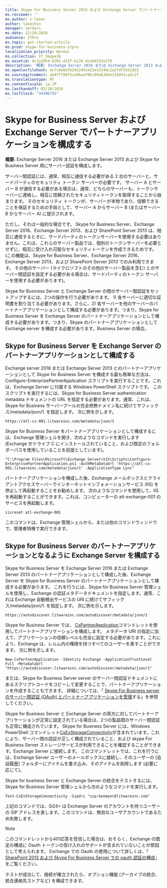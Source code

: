 ```yaml
---
title: Skype for Business Server 2015 および Exchange Server でパートナーアプリケーションを構成する
ms.reviewer: ''
ms.author: v-lanac
author: lanachin
manager: serdars
ms.date: 12/20/2018
audience: ITPro
ms.topic: get-started-article
ms.prod: skype-for-business-itpro
localization_priority: Normal
ms.collection: IT_Skype16
ms.assetid: 9c3a3054-6201-433f-b128-4c49d3341370
description: '概要: Exchange Server 2016 または Exchange Server 2013 および Skype for Business Server のサーバー認証を構成します。'
ms.openlocfilehash: 4c7c8a0efb2432403422e33140c1a2fdf3551dd1
ms.sourcegitcommit: ab47ff88f51a96aaf8bc99a6303e114d41ca5c2f
ms.translationtype: MT
ms.contentlocale: ja-JP
ms.lasthandoff: 05/20/2019
ms.locfileid: "34306735"
---
```

# <a name="configure-partner-applications-in-skype-for-business-server-and-exchange-server"></a>Skype for Business Server および Exchange Server でパートナーアプリケーションを構成する
 
**概要:** Exchange Server 2016 または Exchange Server 2013 および Skype for Business Server 用にサーバー認証を構成します。
  
サーバー間認証には、通常、相互に通信する必要がある 2 台のサーバーと、サードパーティのセキュリティ トークン サーバーが必要です。 サーバー A とサーバー B が通信する必要がある場合は、通常、どちらのサーバーも、トークンサーバーに連絡し、相互に信頼されたセキュリティトークンを取得することから始まります。 そのセキュリティ トークンが、サーバーが本物であり、信頼できることを保証するための手段として、サーバー A からサーバー B (またはサーバー B からサーバー A) に提示されます。
  
ただし、それは一般的な場合です。 Skype for Business Server、Exchange Server 2016、Exchange Server 2013、および SharePoint Server 2013 は、相互に通信するときに、サードパーティのトークンサーバーを使用する必要はありません。これは、これらのサーバー製品では、個別のトークンサーバーを必要とせずに、相互に受け入れ可能なセキュリティトークンを作成できるためです。 (この機能は、Skype for Business Server、Exchange Server 2016、Exchange Server 2013、および SharePoint Server 2013 でのみ利用できます。 その他のサーバー (マイクロソフトのその他のサーバー製品を含む) とのサーバー間認証を設定する必要がある場合は、サードパーティのトークン サーバーを使用する必要があります)。
  
Skype for Business Server と Exchange Server の間のサーバー間認証をセットアップするには、2つの操作を行う必要があります。 1) 各サーバーに適切な証明書を割り当てる必要があります。さらに、2) 各サーバーを他のサーバーのパートナーアプリケーションとして構成する必要があります。つまり、Skype for Business Server を Exchange Server のパートナーアプリケーションとして構成する必要があります。つまり、Skype のパートナーアプリケーションとして Exchange server を構成する必要があります。Business Server の場合。
  
## <a name="configuring-skype-for-business-server-to-be-a-partner-application-for-exchange-server"></a>Skype for Business Server を Exchange Server のパートナーアプリケーションとして構成する

Exchange server 2016 または Exchange Server 2013 とのパートナーアプリケーションとして Skype for Business Server を構成する最も簡単な方法は、Configure-EnterprisePartnerApplication スクリプトを実行することです。これは、Exchange Server に付属する Windows PowerShell スクリプトです。 このスクリプトを実行するには、Skype for Business Server authentication metadata ドキュメントの URL を指定する必要があります。通常、これは、Skype for Business サーバープールの完全修飾ドメイン名に続けてサフィックス/metadata/json/1. を指定します。 次に例を示します。
  
```
https://atl-cs-001.litwareinc.com/metadata/json/1
```

Skype for Business Server をパートナーアプリケーションとして構成するには、Exchange 管理シェルを開き、次のようなコマンドを実行します (Exchange がドライブ C にインストールされていること、および既定のフォルダーパスを使用していることを前提としています)。
  
```
"C:\Program Files\Microsoft\Exchange Server\V15\Scripts\Configure-EnterprisePartnerApplication.ps1 -AuthMetaDataUrl 'https://atl-cs-001.litwareinc.com/metadata/json/1' -ApplicationType Lync"
```

パートナーアプリケーションを構成した後、Exchange メールボックスとクライアントアクセスサーバーでインターネットインフォメーションサービス (IIS) を停止して再起動することをお勧めします。 次のようなコマンドを使用して、IIS を再起動することができます。これは、コンピューターの atl-exchange-001 のサービスを再起動します。
  
```
iisreset atl-exchange-001
```

このコマンドは、Exchange 管理シェルから、または他のコマンドウィンドウで、管理者特権で実行できます。
  
## <a name="configuring-exchange-server-to-be-a-partner-application-for-skype-for-business-server"></a>Skype for Business Server のパートナーアプリケーションとなるように Exchange Server を構成する

Skype for Business Server を Exchange Server 2016 または Exchange Server 2013 のパートナーアプリケーションとして構成した後、Exchange Server を Skype for Business Server のパートナーアプリケーションとして構成する必要があります。 これを行うには、Skype for Business Server 管理シェルを使用し、Exchange の認証メタデータドキュメントを指定します。通常、これは Exchange 自動検出サービスの URI に続けてサフィックス/metadata/json/1. を指定します。 次に例を示します。
  
```
https://autodiscover.litwareinc.com/autodiscover/metadata/json/1
```

Skype for Business Server では、 [CsPartnerApplication](https://docs.microsoft.com/powershell/module/skype/new-cspartnerapplication?view=skype-ps)コマンドレットを使用してパートナーアプリケーションを構成します。 メタデータ URI の指定に加えて、アプリケーションの信頼レベルも完全に設定する必要があります。これにより、Exchange は、レルム内の権限を持つすべてのユーザーを表すことができます。 次に例を示します。
  
```
New-CsPartnerApplication -Identity Exchange -ApplicationTrustLevel Full -MetadataUrl "https://autodiscover.litwareinc.com/autodiscover/metadata/json/1"
```

または、Skype for Business Server server のサーバー間認証ドキュメントにあるスクリプトコードをコピーして変更することで、パートナーアプリケーションを作成することもできます。 詳細については、「 [Skype For Business server のサーバー間認証 (OAuth) とパートナーアプリケーションを管理](../../manage/authentication/server-to-server-and-partner-applications.md)する」を参照してください。
  
Skype for Business Server と Exchange Server の両方に対してパートナーアプリケーションが正常に設定されている場合は、2つの製品間のサーバー間認証も正常に構成されています。 Skype for Business Server には、Windows PowerShell コマンドレット[CsExStorageConnectivity](https://docs.microsoft.com/powershell/module/skype/test-csexstorageconnectivity?view=skype-ps)が含まれています。これにより、サーバー間の認証が正しく構成されていること、および skype For Business Server ストレージサービスが利用できることを確認することができます。Exchange Server に接続します。 このコマンドレットでは、これを行うには、Exchange Server ユーザーのメールボックスに接続し、そのユーザーの [会話履歴] フォルダーにアイテムを書き込み、そのアイテムを削除します (必要に応じて)。
  
Skype for business Server と Exchange Server の統合をテストするには、Skype for Business Server 管理シェルから次のようなコマンドを実行します。
  
```
Test-CsExStorageConnectivity -SipUri "sip:kenmyer@litwareinc.com"
```

上記のコマンドでは、Si24> は Exchange Server のアカウントを持つユーザーの SIP アドレスを表します。このコマンドは、無効なユーザアカウントであるため失敗します。
  
> [!NOTE]
> このコマンドレットから401応答を受信した場合は、おそらく、Exchange の既定の構成に Oauth トークンの受け入れのサポートが含まれていないことが原因として考えられます。 Exchange での Oauth の使用について詳しくは、「 [SharePoint 2013 および Skype For Business Server での oauth 認証の構成](https://go.microsoft.com/fwlink/p/?LinkId=513103)」をご覧ください。 
  
テストが成功して、接続が確立されたら、オプション機能 (アーカイブの統合、統合連絡先ストアなど) を構成できます。
